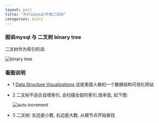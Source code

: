 ```yaml
---
layout: post
title: "为什么mysql不用二叉树"
categories: diary
---
```


### 图说mysql 与 二叉树 binary tree

二叉树作为索引的话:

![binary tree](/assets/mysql.assets/binary-tree.png)

### 看图说明

- 1 [Data Structure Visualizations](https://www.cs.usfca.edu/~galles/visualization/Algorithms.html) 这是美国人做的一个数据结构可视化网站
- 2 二叉树不适合自增索引, 会扫描全部的索引,效率低, 如下图:

    ![auto increment](/assets/mysql.assets/binary-tree-auto-increment.png)

- 3 二叉树: 左边是小数, 右边是大数, 从根节点开始查找

